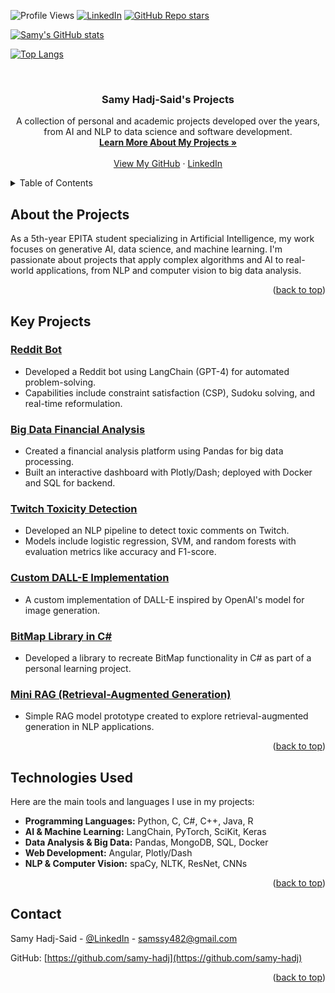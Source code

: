 
<!-- Improved compatibility of back to top link -->
<a id="readme-top"></a>

<!-- PROJECT SHIELDS -->
<p align="center">
  
  <!-- Badges pour les vues du profil, LinkedIn et les étoiles GitHub des dépôts (alignés sur une même ligne) -->
  ![Profile Views](https://komarev.com/ghpvc/?username=samy-hadj&color=brightgreen)
  [![LinkedIn][linkedin-shield]][linkedin-url]
  [![GitHub Repo stars](https://img.shields.io/github/stars/samy-hadj?style=social)](https://github.com/samy-hadj?tab=repositories)

</p>

<p align="center">

  <!-- Badge pour les statistiques GitHub (centré) -->
  [![Samy's GitHub stats](https://github-readme-stats.vercel.app/api?username=samy-hadj&show_icons=true&theme=radical)](https://github.com/samy-hadj)

  <!-- Badge pour les langages les plus utilisés (centré) -->
  [![Top Langs](https://github-readme-stats.vercel.app/api/top-langs/?username=samy-hadj&layout=compact)](https://github.com/samy-hadj)

</p>



<!-- PROJECT LOGO -->
<br />
<div align="center">
  <h3 align="center">Samy Hadj-Said's Projects</h3>
  <p align="center">
    A collection of personal and academic projects developed over the years, from AI and NLP to data science and software development.
    <br />
    <a href="#about-the-project"><strong>Learn More About My Projects »</strong></a>
    <br />
    <br />
    <a href="https://github.com/samy-hadj">View My GitHub</a>
    ·
    <a href="https://linkedin.com/in/samy-hadj-said-515765259/">LinkedIn</a>
  </p>
</div>

<!-- TABLE OF CONTENTS -->
<details>
  <summary>Table of Contents</summary>
  <ol>
    <li><a href="#about-the-projects">About the Projects</a></li>
    <li><a href="#key-projects">Key Projects</a></li>
    <li><a href="#technologies-used">Technologies Used</a></li>
    <li><a href="#contact">Contact</a></li>
  </ol>
</details>

<!-- ABOUT THE PROJECTS -->
## About the Projects

As a 5th-year EPITA student specializing in Artificial Intelligence, my work focuses on generative AI, data science, and machine learning. I'm passionate about projects that apply complex algorithms and AI to real-world applications, from NLP and computer vision to big data analysis.

<p align="right">(<a href="#readme-top">back to top</a>)</p>

<!-- KEY PROJECTS -->
## Key Projects

### [Reddit Bot](https://github.com/Jason2EPITA/Reddit_Bot)
- Developed a Reddit bot using LangChain (GPT-4) for automated problem-solving.
- Capabilities include constraint satisfaction (CSP), Sudoku solving, and real-time reformulation.
  
### [Big Data Financial Analysis](https://github.com/camilziane/bourse_big_data)
- Created a financial analysis platform using Pandas for big data processing.
- Built an interactive dashboard with Plotly/Dash; deployed with Docker and SQL for backend.

### [Twitch Toxicity Detection](https://github.com/eithannak29/ToxicityBot)
- Developed an NLP pipeline to detect toxic comments on Twitch.
- Models include logistic regression, SVM, and random forests with evaluation metrics like accuracy and F1-score.

### [Custom DALL-E Implementation](https://github.com/samy-hadj/my_dalle)
- A custom implementation of DALL-E inspired by OpenAI's model for image generation.

### [BitMap Library in C#](https://github.com/samy-hadj/MyBitMap)
- Developed a library to recreate BitMap functionality in C# as part of a personal learning project.

### [Mini RAG (Retrieval-Augmented Generation)](https://github.com/samy-hadj/miniRag)
- Simple RAG model prototype created to explore retrieval-augmented generation in NLP applications.

<p align="right">(<a href="#readme-top">back to top</a>)</p>

<!-- TECHNOLOGIES USED -->
## Technologies Used

Here are the main tools and languages I use in my projects:
- **Programming Languages:** Python, C, C#, C++, Java, R
- **AI & Machine Learning:** LangChain, PyTorch, SciKit, Keras
- **Data Analysis & Big Data:** Pandas, MongoDB, SQL, Docker
- **Web Development:** Angular, Plotly/Dash
- **NLP & Computer Vision:** spaCy, NLTK, ResNet, CNNs

<p align="right">(<a href="#readme-top">back to top</a>)</p>

<!-- CONTACT -->
## Contact

Samy Hadj-Said - [@LinkedIn](https://linkedin.com/in/samy-hadj-said-515765259/) - samssy482@gmail.com

GitHub: [https://github.com/samy-hadj](https://github.com/samy-hadj)

<p align="right">(<a href="#readme-top">back to top</a>)</p>

<!-- MARKDOWN LINKS & IMAGES -->
[contributors-shield]: https://img.shields.io/github/contributors/samy-hadj.svg?style=for-the-badge
[contributors-url]: https://github.com/samy-hadj?tab=contributors
[forks-shield]: https://img.shields.io/github/forks/samy-hadj.svg?style=for-the-badge
[forks-url]: https://github.com/samy-hadj/network/members
[stars-shield]: https://img.shields.io/github/stars/samy-hadj.svg?style=for-the-badge
[stars-url]: https://github.com/samy-hadj/stargazers
[issues-shield]: https://img.shields.io/github/issues/samy-hadj.svg?style=for-the-badge
[issues-url]: https://github.com/samy-hadj/issues
[license-shield]: https://img.shields.io/github/license/samy-hadj.svg?style=for-the-badge
[license-url]: https://github.com/samy-hadj/blob/main/LICENSE
[linkedin-shield]: https://img.shields.io/badge/-LinkedIn-black.svg?style=for-the-badge&logo=linkedin&colorB=555
[linkedin-url]: https://linkedin.com/in/samy-hadj-said-515765259/
